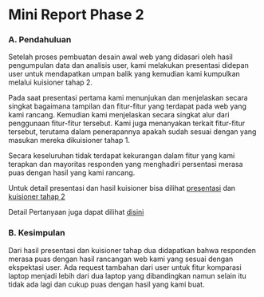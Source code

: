 # Mini Report Phase 2

### A.	Pendahuluan

Setelah proses pembuatan desain awal web yang didasari oleh hasil pengumpulan data dan analisis user, kami melakukan presentasi didepan user untuk mendapatkan umpan balik yang kemudian kami kumpulkan melalui kuisioner tahap 2.

Pada saat presentasi pertama kami menunjukan dan menjelaskan secara singkat bagaimana tampilan dan fitur-fitur yang terdapat pada web yang kami rancang. Kemudian kami menjelaskan secara singkat alur dari penggunaan fitur-fitur tersebut. Kami juga menanyakan terkait fitur-fitur tersebut, terutama dalam penerapannya apakah sudah sesuai dengan yang masukan mereka dikuisioner tahap 1.

Secara keseluruhan tidak terdapat kekurangan dalam fitur yang kami terapkan dan mayoritas responden yang menghadiri persentasi merasa puas dengan hasil yang kami rancang.

Untuk detail presentasi dan hasil kuisioner bisa dilihat [presentasi]( https://youtu.be/mzzoP064sZM) dan [kuisioner tahap 2](https://docs.google.com/spreadsheets/d/1iran8v4MlJfQrBQBEDFMfe9LEo8aZsKcfywfZBY53U4/edit?usp=sharing)

Detail Pertanyaan juga dapat dilihat [disini]( https://docs.google.com/forms/d/1IpgR24ORUL3VwlOXFIHt6QxysvfrglZ2-ax4sOeHa08/prefill)

### B. Kesimpulan

Dari hasil presentasi dan kuisioner tahap dua didapatkan bahwa responden merasa puas dengan hasil rancangan web kami yang sesuai dengan ekspektasi user. Ada request tambahan dari user untuk fitur komparasi laptop menjadi lebih dari dua laptop yang dibandingkan namun selain itu tidak ada lagi dan cukup puas dengan hasil yang kami buat.
